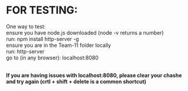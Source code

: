 # FOR TESTING:
One way to test: <br>
ensure you have node.js downloaded (node -v returns a number) <br>
run:    npm install http-server -g <br>
ensure you are in the Team-11 folder locally <br>
run:    http-server <br>
go to (in any browser): localhost:8080 <br><br>

**If you are having issues with localhost:8080, please clear your chashe and try again (crtl + shift + delete is a common shortcut)**
